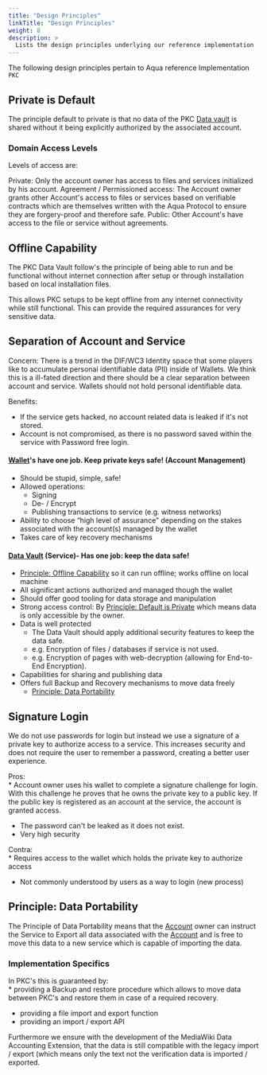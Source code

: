 ```yaml
---
title: "Design Principles"
linkTitle: "Design Principles"
weight: 8
description: >
  Lists the design principles underlying our reference implementation
---
```


The following design principles pertain to Aqua reference Implementation `PKC`

## Private is Default

The principle default to private is that no data of the PKC [Data
vault](whitepaper.md#data-vault) is shared without it being explicitly
authorized by the associated account.

### Domain Access Levels

Levels of access are:

Private: Only the account owner has access to files and services
initialized by his account. Agreement / Permissioned access: The Account
owner grants other Account's access to files or services based on
verifiable contracts which are themselves written with the Aqua Protocol
to ensure they are forgery-proof and therefore safe. Public: Other
Account's have access to the file or service without agreements.

## Offline Capability

The PKC Data Vault follow's the principle of being able to run and be
functional without internet connection after setup or through
installation based on local installation files.

This allows PKC setups to be kept offline from any internet connectivity
while still functional. This can provide the required assurances for
very sensitive data.

## Separation of Account and Service

Concern: There is a trend in the DIF/WC3 Identity space that some
players like to accumulate personal identifiable data (PII) inside of
Wallets. We think this is a ill-fated direction and there should be
a clear separation between account and service. Wallets should not hold
personal identifiable data.

Benefits:

-   If the service gets hacked, no account related data is leaked if
    it's not stored.
-   Account is not compromised, as there is no password saved within the
    service with Password free login.

#### [Wallet](whitepaper.md#wallet)'s have one job. Keep private keys safe! (Account Management)

-   Should be stupid, simple, safe!
-   Allowed operations:
    -   Signing
    -   De- / Encrypt
    -   Publishing transactions to service (e.g. witness networks)
-   Ability to choose “high level of assurance” depending on the stakes
    associated with the account(s) managed by the wallet
-   Takes care of key recovery mechanisms

#### [Data Vault](whitepaper.md#data-vault) (Service)- Has one job: keep the data safe!

-   [Principle: Offline
    Capability](Principle:_Offline_Capability) so it can run
    offline; works offline on local machine
-   All significant actions authorized and managed though the wallet
-   Should offer good tooling for data storage and manipulation
-   Strong access control: By [Principle: Default is
    Private](Principle:_Default_is_Private) which means data
    is only accessible by the owner.
-   Data is well protected
    -   The Data Vault should apply additional security features to keep
        the data safe.
    -   e.g. Encryption of files / databases if service is not used.
    -   e.g. Encryption of pages with web-decryption (allowing for
        End-to-End Encryption).
-   Capabilities for sharing and publishing data
-   Offers full Backup and Recovery mechanisms to move data freely
    -   [Principle: Data
        Portability](Principle:_Data_Portability "wikilink")

## Signature Login

We do not use passwords for login but instead we use a signature of a
private key to authorize access to a service. This increases security
and does not require the user to remember a password, creating a better
user experience.

Pros:  
\* Account owner uses his wallet to complete a signature challenge for
login. With this challenge he proves that he owns the private key to a
public key. If the public key is registered as an account at the
service, the account is granted access.

-   The password can't be leaked as it does not exist.
-   Very high security

Contra:  
\* Requires access to the wallet which holds the private key to
authorize access

-   Not commonly understood by users as a way to login (new process)

## Principle: Data Portability

The Principle of Data Portability means that the
[Account](whitepaper.md#account) owner can instruct the Service to Export
all data associated with the [Account](whitepaper.md#account) and is free
to move this data to a new service which is capable of importing the
data.

### Implementation Specifics

In PKC's this is guaranteed by:  
\* providing a Backup and restore procedure which allows to move data
between PKC's and restore them in case of a required recovery.

-   providing a file import and export function
-   providing an import / export API

Furthermore we ensure with the development of the MediaWiki Data
Accounting Extension, that the data is still compatible with the legacy
import / export (which means only the text not the verification data is
imported / exported.
